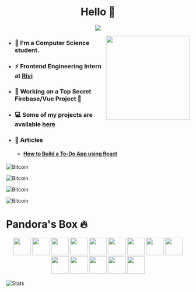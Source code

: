 
<h1 align="center">Hello 👋</h1>
<p align="center">
<img src="https://komarev.com/ghpvc/?username=aether-devweb&label=Profile+Views" />
</p>

<img align='right' src="https://media.giphy.com/media/M9gbBd9nbDrOTu1Mqx/giphy.gif" width="230">

- ### 🏫 I'm a Computer Science student.

- ### ⚡ Frontend Engineering Intern at [Rivi](https://rivi.co/)

- ### 🦄 Working on a Top Secret Firebase/Vue Project 🤫

- ### 💻 Some of my projects are available [here](https://github.com/aether-devweb?tab=repositories)

- ### 📖 Articles
    - #### [How to Build a To-Do App using React](https://medium.com/javascript-in-plain-english/building-a-to-do-application-using-react-c6899b986d6c)

![Bitcoin](https://www.vectorlogo.zone/logos/bitcoin/bitcoin-icon.svg)

![Bitcoin](https://www.vectorlogo.zone/logos/bitcoin/bitcoin-icon.svg)

![Bitcoin](https://www.vectorlogo.zone/logos/bitcoin/bitcoin-icon.svg)

![Bitcoin](https://www.vectorlogo.zone/logos/bitcoin/bitcoin-icon.svg)

# Pandora's Box 🔥

<p align="center">
    <!-- Sass -->
    <img height="48" width="48" src="https://cutt.ly/qhUXKYp" />
    <!-- Typescript -->
    <img height="48" width="48" src="https://cutt.ly/phUXVJx" />
    <!-- React -->
    <img height="48" width="48" src="https://cutt.ly/1hUX1az" />
    <!-- Angular -->
    <img height="48" width="48" src="https://cutt.ly/chUX9vG" />
    <!-- Vue -->
    <img height="48" width="48" src="https://cutt.ly/BvOKUon">
    <!-- Nuxt -->
    <img height="48" width="48" src="https://cutt.ly/kvOLjhg">
    <!-- Tailwind -->
    <img height="48" width="48" src="https://cutt.ly/0vOK6Xf">
    <!-- Django -->
    <img height="48" width="48" src="https://cutt.ly/DhUX4hd" />
    <!-- Python -->
    <img height="48" width="48" src="https://cutt.ly/xhUCyFt" />
    <!-- Java -->
    <img height="48" width="48" src="https://cutt.ly/LhUCwLi" />
    <!-- Rust -->
    <img height="48" width="48" src="https://cutt.ly/ohUXfm2" />
    <!-- Haskell -->
    <img height="48" width="48" src="https://cutt.ly/dhUZ9V9" />
    <!-- Clojure -->
    <img height="48" width="48" src="https://cutt.ly/DhUXg0n" />
    <!-- Flutter -->
    <img height="48" width="48" src="https://cutt.ly/ohUXkQ6" />
</p>

![Stats](https://github-readme-stats.vercel.app/api?username=aether-devweb&show_icons=true)





<!--stackedit_data:
eyJoaXN0b3J5IjpbNTg1MjgyMzU0LDcyMDAxMTg0MywxNTU1NT
UwNDYwXX0=
-->